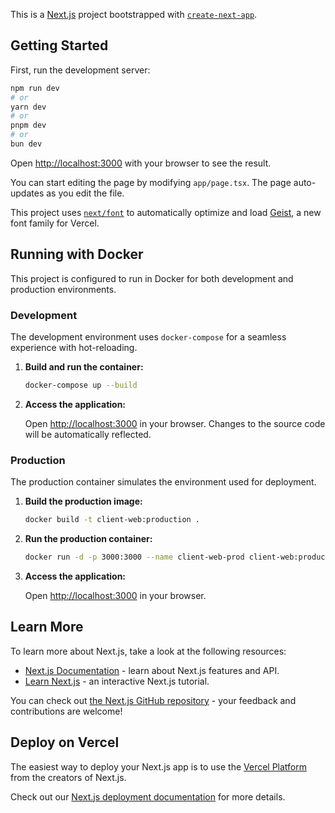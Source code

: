 This is a [Next.js](https://nextjs.org) project bootstrapped with [`create-next-app`](https://nextjs.org/docs/app/api-reference/cli/create-next-app).

## Getting Started

First, run the development server:

```bash
npm run dev
# or
yarn dev
# or
pnpm dev
# or
bun dev
```

Open [http://localhost:3000](http://localhost:3000) with your browser to see the result.

You can start editing the page by modifying `app/page.tsx`. The page auto-updates as you edit the file.

This project uses [`next/font`](https://nextjs.org/docs/app/building-your-application/optimizing/fonts) to automatically optimize and load [Geist](https://vercel.com/font), a new font family for Vercel.

## Running with Docker

This project is configured to run in Docker for both development and production environments.

### Development

The development environment uses `docker-compose` for a seamless experience with hot-reloading.

1.  **Build and run the container:**

    ```bash
    docker-compose up --build
    ```

2.  **Access the application:**

    Open [http://localhost:3000](http://localhost:3000) in your browser. Changes to the source code will be automatically reflected.

### Production

The production container simulates the environment used for deployment.

1.  **Build the production image:**

    ```bash
    docker build -t client-web:production .
    ```

2.  **Run the production container:**

    ```bash
    docker run -d -p 3000:3000 --name client-web-prod client-web:production
    ```

3.  **Access the application:**

    Open [http://localhost:3000](http://localhost:3000) in your browser.

## Learn More

To learn more about Next.js, take a look at the following resources:

- [Next.js Documentation](https://nextjs.org/docs) - learn about Next.js features and API.
- [Learn Next.js](https://nextjs.org/learn) - an interactive Next.js tutorial.

You can check out [the Next.js GitHub repository](https://github.com/vercel/next.js) - your feedback and contributions are welcome!

## Deploy on Vercel

The easiest way to deploy your Next.js app is to use the [Vercel Platform](https://vercel.com/new?utm_medium=default-template&filter=next.js&utm_source=create-next-app&utm_campaign=create-next-app-readme) from the creators of Next.js.

Check out our [Next.js deployment documentation](https://nextjs.org/docs/app/building-your-application/deploying) for more details.
